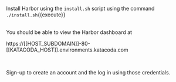 Install Harbor using the `install.sh` script using the command `./install.sh`{{execute}}

<br/>
You should be able to view the Harbor dashboard at 

https://[[HOST_SUBDOMAIN]]-80-[[KATACODA_HOST]].environments.katacoda.com


<br/>

Sign-up to create an account and the log in using those credentials.